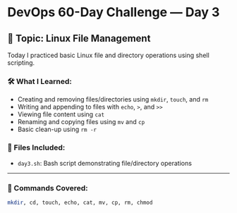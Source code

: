 # DevOps 60-Day Challenge — Day 3

## 📅 Topic: Linux File Management

Today I practiced basic Linux file and directory operations using shell scripting.

### 🛠️ What I Learned:
- Creating and removing files/directories using `mkdir`, `touch`, and `rm`
- Writing and appending to files with `echo`, `>`, and `>>`
- Viewing file content using `cat`
- Renaming and copying files using `mv` and `cp`
- Basic clean-up using `rm -r`

### 📂 Files Included:
- `day3.sh`: Bash script demonstrating file/directory operations

---

### 🧠 Commands Covered:
```bash
mkdir, cd, touch, echo, cat, mv, cp, rm, chmod
